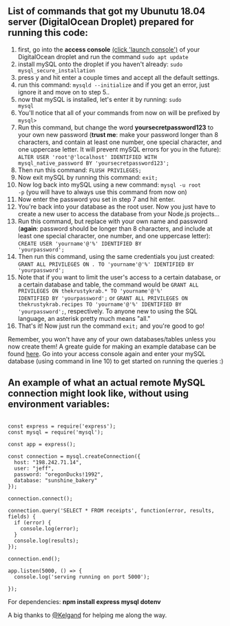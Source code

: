 ## List of commands that got my Ubunutu 18.04 server (DigitalOcean Droplet) prepared for running this code:

1. first, go into the **access console** [(click 'launch console')](https://www.digitalocean.com/docs/images/droplets/pages/access.949745c3cdd9acee5832e28ac3e3ced353e92199d4a0375cf7a380c09aacbdde.png) of your DigitalOcean droplet and run the command <code>sudo apt update</code>
2. install mySQL onto the droplet if you haven't already: <code>sudo mysql_secure_installation</code>
3. press y and hit enter a couple times and accept all the default settings.
4. run this command: <code>mysqld --initialize</code> and if you get an error, just ignore it and move on to step 5..
5. now that mySQL is installed, let's enter it by running: <code>sudo mysql</code>
6. You'll notice that all of your commands from now on will be prefixed by <code>mysql></code>
7. Run this command, but change the word **yoursecretpassword123** to your own new password (**trust me**: make your password longer than 8 characters, and contain at least one number, one special character, and one uppercase letter. It will prevent mySQL errors for you in the future): <code>ALTER USER 'root'@'localhost' IDENTIFIED WITH mysql_native_password BY 'yoursecretpassword123';</code>
8. Then run this command: <code>FLUSH PRIVILEGES;</code>
9. Now exit mySQL by running this command: <code>exit;</code>
10. Now log back into mySQL using a new command: <code>mysql -u root -p</code> (you will have to always use this command from now on)
11. Now enter the password you set in step 7 and hit enter.
12. You're back into your database as the root user. Now you just have to create a new user to access the database from your Node.js projects...
13. Run this command, but replace with your own name and password (**again**: password should be longer than 8 characters, and include at least one special character, one number, and one uppercase letter): <code>CREATE USER 'yourname'@'%' IDENTIFIED BY 'yourpassword';</code>
14. Then run this command, using the same credentials you just created: <code>GRANT ALL PRIVILEGES ON _._ TO 'yourname'@'%' IDENTIFIED BY 'yourpassword';</code>
15. Note that if you want to limit the user's access to a certain database, or a certain database and table, the command would be <code>GRANT ALL PRIVILEGES ON thekrustykrab.* TO 'yourname'@'%' IDENTIFIED BY 'yourpassword';</code> or <code>GRANT ALL PRIVILEGES ON thekrustykrab.recipes TO 'yourname'@'%' IDENTIFIED BY 'yourpassword';</code>, respectively. To anyone new to using the SQL language, an asterisk pretty much means "all."
16. That's it! Now just run the command <code>exit;</code> and you're good to go!

Remember, you won't have any of your own databases/tables unless you now create them! A greate guide for making an example database can be found [here](https://dev.mysql.com/doc/refman/8.0/en/creating-database.html). Go into your access console again and enter your mySQL database (using command in line 10) to get started on running the queries :)

## An example of what an actual remote MySQL connection might look like, without using environment variables:

<pre><code>
const express = require('express');
const mysql = require('mysql');

const app = express();

const connection = mysql.createConnection({
  host: "198.242.71.14",
  user: "jeff",
  password: "oregonDucks!1992",
  database: "sunshine_bakery"
});

connection.connect();

connection.query('SELECT * FROM receipts', function(error, results, fields) {
  if (error) {
    console.log(error);
  }
  console.log(results);
});

connection.end();

app.listen(5000, () => {
  console.log('serving running on port 5000');

});
</code></pre>

For dependencies: **npm install express mysql dotenv**

A big thanks to [@Kelgand](https://github.com/kelgand) for helping me along the way.
